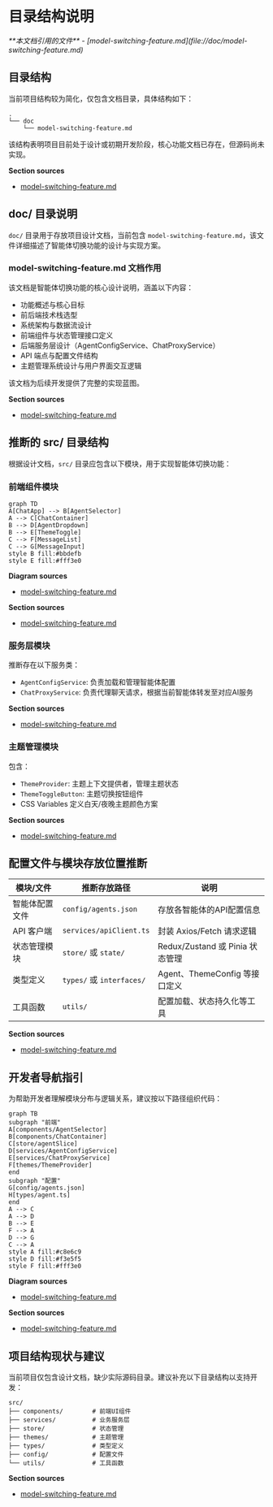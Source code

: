 # 目录结构说明

<cite>
**本文档引用的文件**  
- [model-switching-feature.md](file://doc/model-switching-feature.md)
</cite>

## 目录结构

当前项目结构较为简化，仅包含文档目录，具体结构如下：

```
.
└── doc
    └── model-switching-feature.md
```

该结构表明项目目前处于设计或初期开发阶段，核心功能文档已存在，但源码尚未实现。

**Section sources**
- [model-switching-feature.md](file://doc/model-switching-feature.md#L1-L2177)

## doc/ 目录说明

`doc/` 目录用于存放项目设计文档，当前包含 `model-switching-feature.md`，该文件详细描述了智能体切换功能的设计与实现方案。

### model-switching-feature.md 文档作用

该文档是智能体切换功能的核心设计说明，涵盖以下内容：
- 功能概述与核心目标
- 前后端技术栈选型
- 系统架构与数据流设计
- 前端组件与状态管理接口定义
- 后端服务层设计（AgentConfigService、ChatProxyService）
- API 端点与配置文件结构
- 主题管理系统设计与用户界面交互逻辑

该文档为后续开发提供了完整的实现蓝图。

**Section sources**
- [model-switching-feature.md](file://doc/model-switching-feature.md#L1-L2177)

## 推断的 src/ 目录结构

根据设计文档，`src/` 目录应包含以下模块，用于实现智能体切换功能：

### 前端组件模块

```mermaid
graph TD
A[ChatApp] --> B[AgentSelector]
A --> C[ChatContainer]
B --> D[AgentDropdown]
B --> E[ThemeToggle]
C --> F[MessageList]
C --> G[MessageInput]
style B fill:#bbdefb
style E fill:#fff3e0
```

**Diagram sources**
- [model-switching-feature.md](file://doc/model-switching-feature.md#L150-L170)

**Section sources**
- [model-switching-feature.md](file://doc/model-switching-feature.md#L150-L200)

### 服务层模块

推断存在以下服务类：
- `AgentConfigService`: 负责加载和管理智能体配置
- `ChatProxyService`: 负责代理聊天请求，根据当前智能体转发至对应AI服务

**Section sources**
- [model-switching-feature.md](file://doc/model-switching-feature.md#L350-L400)

### 主题管理模块

包含：
- `ThemeProvider`: 主题上下文提供者，管理主题状态
- `ThemeToggleButton`: 主题切换按钮组件
- CSS Variables 定义白天/夜晚主题颜色方案

**Section sources**
- [model-switching-feature.md](file://doc/model-switching-feature.md#L500-L600)

## 配置文件与模块存放位置推断

| 模块/文件 | 推断存放路径 | 说明 |
|----------|-------------|------|
| 智能体配置文件 | `config/agents.json` | 存放各智能体的API配置信息 |
| API 客户端 | `services/apiClient.ts` | 封装 Axios/Fetch 请求逻辑 |
| 状态管理模块 | `store/` 或 `state/` | Redux/Zustand 或 Pinia 状态管理 |
| 类型定义 | `types/` 或 `interfaces/` | Agent、ThemeConfig 等接口定义 |
| 工具函数 | `utils/` | 配置加载、状态持久化等工具 |

**Section sources**
- [model-switching-feature.md](file://doc/model-switching-feature.md#L300-L400)

## 开发者导航指引

为帮助开发者理解模块分布与逻辑关系，建议按以下路径组织代码：

```mermaid
graph TB
subgraph "前端"
A[components/AgentSelector]
B[components/ChatContainer]
C[store/agentSlice]
D[services/AgentConfigService]
E[services/ChatProxyService]
F[themes/ThemeProvider]
end
subgraph "配置"
G[config/agents.json]
H[types/agent.ts]
end
A --> C
A --> D
B --> E
F --> A
D --> G
C --> A
style A fill:#c8e6c9
style D fill:#f3e5f5
style F fill:#fff3e0
```

**Diagram sources**
- [model-switching-feature.md](file://doc/model-switching-feature.md#L100-L130)

**Section sources**
- [model-switching-feature.md](file://doc/model-switching-feature.md#L100-L600)

## 项目结构现状与建议

当前项目仅包含设计文档，缺少实际源码目录。建议补充以下目录结构以支持开发：

```
src/
├── components/        # 前端UI组件
├── services/          # 业务服务层
├── store/             # 状态管理
├── themes/            # 主题管理
├── types/             # 类型定义
├── config/            # 配置文件
└── utils/             # 工具函数
```

**Section sources**
- [model-switching-feature.md](file://doc/model-switching-feature.md#L1-L2177)